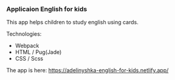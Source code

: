 ### Applicaion English for kids
This app helps children to study english using cards.

Technologies:
 - Webpack
 - HTML / Pug(Jade)
 - CSS / Scss


The app is here: https://adelinyshka-english-for-kids.netlify.app/


